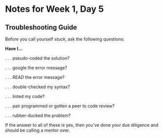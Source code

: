 # Notes for Week 1, Day 5


## Troubleshooting Guide

Before you call yourself _stuck_, ask the following questions:

**Have I...**

. . . pseudo-coded the solution?

. . . google the error message?

. . . _READ_ the error message?

. . . double-checked my syntax?

. . . linted my code?

. . . pair programmed or gotten a 
peer to code review?

. . . rubber-ducked the problem?

If the answer to all of these is yes, then you've done your due diligence and should be calling a mentor over.